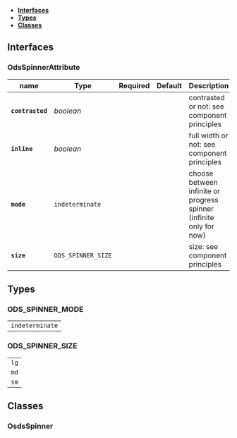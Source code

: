 * [**Interfaces**](#interfaces)
* [**Types**](#types)
* [**Classes**](#classes)

## Interfaces

### OdsSpinnerAttribute
|name | Type | Required | Default | Description|
|---|---|:---:|---|---|
|**`contrasted`** | _boolean_ |  |  | contrasted or not: see component principles|
|**`inline`** | _boolean_ |  |  | full width or not: see component principles|
|**`mode`** | `indeterminate` |  |  | choose between infinite or progress spinner (infinite only for now)|
|**`size`** | `ODS_SPINNER_SIZE` |  |  | size: see component principles|

## Types

### ODS_SPINNER_MODE
|  |
|:---:|
| `indeterminate` |

### ODS_SPINNER_SIZE
|  |
|:---:|
| `lg` |
| `md` |
| `sm` |

## Classes

### OsdsSpinner